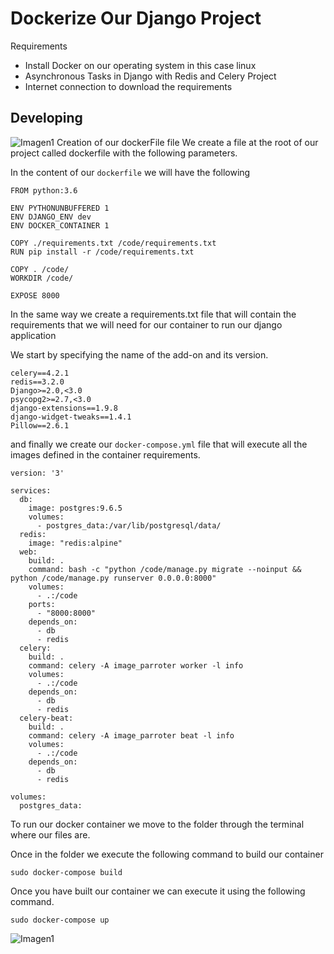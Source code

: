 # Dockerize Our Django Project
Requirements
- Install Docker on our operating system in this case linux
- Asynchronous Tasks in Django with Redis and Celery Project
- Internet connection to download the requirements

## Developing
![Imagen1](https://raw.githubusercontent.com/manuelorozcotoro/Computo-Distribuido/Unidad4/Proyecto/images/tete.png)
Creation of our dockerFile file
We create a file at the root of our project called dockerfile with the following parameters.

In the content of our `dockerfile` we will have the following
```
FROM python:3.6

ENV PYTHONUNBUFFERED 1
ENV DJANGO_ENV dev
ENV DOCKER_CONTAINER 1

COPY ./requirements.txt /code/requirements.txt
RUN pip install -r /code/requirements.txt

COPY . /code/
WORKDIR /code/

EXPOSE 8000
```

In the same way we create a requirements.txt file that will contain the requirements that we will need for our container to run our django application

We start by specifying the name of the add-on and its version.
```
celery==4.2.1
redis==3.2.0
Django>=2.0,<3.0
psycopg2>=2.7,<3.0
django-extensions==1.9.8
django-widget-tweaks==1.4.1
Pillow==2.6.1
```



and finally we create our `docker-compose.yml` file that will execute all the images defined in the container requirements.
```
version: '3'

services:
  db:
    image: postgres:9.6.5
    volumes:
      - postgres_data:/var/lib/postgresql/data/
  redis:
    image: "redis:alpine"
  web:
    build: .
    command: bash -c "python /code/manage.py migrate --noinput && python /code/manage.py runserver 0.0.0.0:8000"
    volumes:
      - .:/code
    ports:
      - "8000:8000"
    depends_on:
      - db
      - redis
  celery:
    build: .
    command: celery -A image_parroter worker -l info
    volumes:
      - .:/code
    depends_on:
      - db
      - redis
  celery-beat:
    build: .
    command: celery -A image_parroter beat -l info
    volumes:
      - .:/code
    depends_on:
      - db
      - redis

volumes:
  postgres_data:
 ```
 To run our docker container we move to the folder through the terminal where our files are.

Once in the folder we execute the following command to build our container

`sudo docker-compose build`

Once you have built our container we can execute it using the following command.

`sudo docker-compose up`

![Imagen1](https://raw.githubusercontent.com/manuelorozcotoro/Computo-Distribuido/Unidad4/Proyecto/images/3.png)
